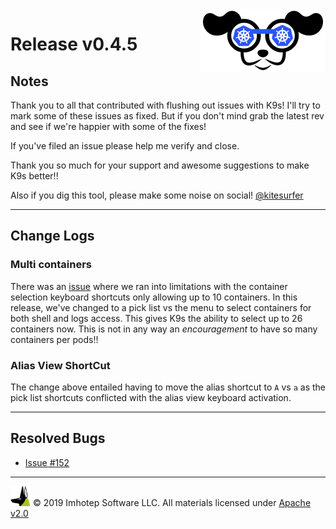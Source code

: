 <img src="https://raw.githubusercontent.com/nholuongut/k9s/master/assets/k9s_small.png" align="right" width="200" height="auto"/>

# Release v0.4.5

## Notes

Thank you to all that contributed with flushing out issues with K9s! I'll try
to mark some of these issues as fixed. But if you don't mind grab the latest
rev and see if we're happier with some of the fixes!

If you've filed an issue please help me verify and close.

Thank you so much for your support and awesome suggestions to make K9s better!!

Also if you dig this tool, please make some noise on social! [@kitesurfer](https://twitter.com/kitesurfer)

---

## Change Logs

### Multi containers

  There was an [issue](https://github.com/nholuongut/k9s/issues/135) where we ran into limitations with the container
  selection keyboard shortcuts only allowing up to 10 containers. In this release, we've changed to a pick list vs the menu
  to select containers for both shell and logs access. This gives K9s the ability to select up to 26 containers now. This
  is not in any way an *encouragement* to have so many containers per pods!!

### Alias View ShortCut

  The change above entailed having to move the alias shortcut to `A` vs `a` as the pick list shortcuts conflicted with
  the alias view keyboard activation.


---

## Resolved Bugs

+ [Issue #152](https://github.com/nholuongut/k9s/issues/152)

---

<img src="https://raw.githubusercontent.com/nholuongut/k9s/master/assets/imhotep_logo.png" width="32" height="auto"/> © 2019 Imhotep Software LLC. All materials licensed under [Apache v2.0](http://www.apache.org/licenses/LICENSE-2.0)
